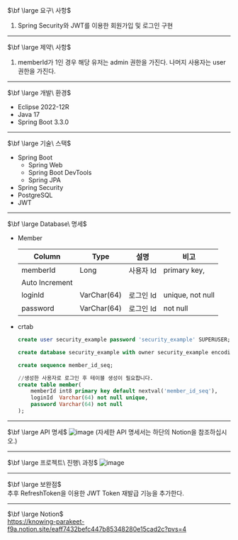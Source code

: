 $\bf \large 요구\ 사항$

1. Spring Security와 JWT를 이용한 회원가입 및 로그인 구현
  
---

$\bf \large 제약\ 사항$

1. memberId가 1인 경우 해당 유저는 admin 권한을 가진다. 나머지 사용자는 user 권한을 가진다.
  
---

$\bf \large 개발\ 환경$

- Eclipse 2022-12R
- Java 17
- Spring Boot 3.3.0
  
---
  
$\bf \large 기술\ 스택$

- Spring Boot
    - Spring Web
    - Spring Boot DevTools
    - Spring JPA
- Spring Security
- PostgreSQL
- JWT
  
---

$\bf \large Database\ 명세$

- Member
    
    
    | Column | Type | 설명 | 비고 |
    | --- | --- | --- | --- |
    | memberId | Long | 사용자 Id | primary key,
    Auto Increment |
    | loginId | VarChar(64) | 로그인 Id | unique, not null |
    | password | VarChar(64) | 로그인 Id | not null |
- crtab
    
    ```sql
    create user security_example password 'security_example' SUPERUSER;
    
    create database security_example with owner security_example encoding 'UTF8';
    
    create sequence member_id_seq;
    
    //생성한 사용자로 로그인 후 테이블 생성이 필요합니다.
    create table member(
    	memberId int8 primary key default nextval('member_id_seq'),
    	loginId  Varchar(64) not null unique,
    	password Varchar(64) not null
    );
    ```
    
  
---
$\bf \large API 명세$
![image](https://github.com/eoghks/Spring-Security/assets/62344247/5c109c52-64e2-431a-bce1-c6e027d8cdd1)
(자세한 API 명세서는 하단의 Notion을 참조하십시오.)
  
---

$\bf \large 프로젝트\ 진행\ 과정$
![image](https://github.com/eoghks/Spring-Security/assets/62344247/72b58ed5-d068-4576-a4a9-93ade12db3ea)
  
---

$\bf \large 보완점$   
추후 RefreshToken을 이용한 JWT Token 재발급 기능을 추가한다.
  
---
$\bf \large Notion$  
https://knowing-parakeet-f9a.notion.site/eaff7432befc447b85348280e15cad2c?pvs=4

